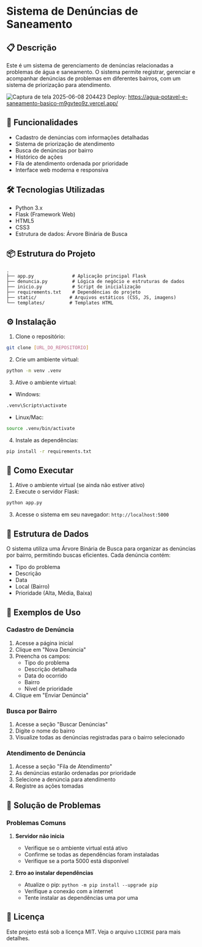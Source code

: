 # Sistema de Denúncias de Saneamento

## 📋 Descrição

Este é um sistema de gerenciamento de denúncias relacionadas a problemas de água e saneamento. O sistema permite registrar, gerenciar e acompanhar denúncias de problemas em diferentes bairros, com um sistema de priorização para atendimento.

![Captura de tela 2025-06-08 204423](https://github.com/user-attachments/assets/b5808fa6-7b69-4a41-9ecf-a259a28c090e)
Deploy: https://agua-potavel-e-saneamento-basico-m9gvteo9z.vercel.app/


## 🚀 Funcionalidades

- Cadastro de denúncias com informações detalhadas
- Sistema de priorização de atendimento
- Busca de denúncias por bairro
- Histórico de ações
- Fila de atendimento ordenada por prioridade
- Interface web moderna e responsiva

## 🛠️ Tecnologias Utilizadas

- Python 3.x
- Flask (Framework Web)
- HTML5
- CSS3
- Estrutura de dados: Árvore Binária de Busca

## 📦 Estrutura do Projeto

```
.
├── app.py              # Aplicação principal Flask
├── denuncia.py         # Lógica de negócio e estruturas de dados
├── inicio.py           # Script de inicialização
├── requirements.txt    # Dependências do projeto
├── static/            # Arquivos estáticos (CSS, JS, imagens)
└── templates/         # Templates HTML
```

## ⚙️ Instalação

1. Clone o repositório:

```bash
git clone [URL_DO_REPOSITÓRIO]
```

2. Crie um ambiente virtual:

```bash
python -m venv .venv
```

3. Ative o ambiente virtual:

- Windows:

```bash
.venv\Scripts\activate
```

- Linux/Mac:

```bash
source .venv/bin/activate
```

4. Instale as dependências:

```bash
pip install -r requirements.txt
```

## 🚀 Como Executar

1. Ative o ambiente virtual (se ainda não estiver ativo)
2. Execute o servidor Flask:

```bash
python app.py
```

3. Acesse o sistema em seu navegador: `http://localhost:5000`

## 📝 Estrutura de Dados

O sistema utiliza uma Árvore Binária de Busca para organizar as denúncias por bairro, permitindo buscas eficientes. Cada denúncia contém:

- Tipo do problema
- Descrição
- Data
- Local (Bairro)
- Prioridade (Alta, Média, Baixa)

## 🎯 Exemplos de Uso

### Cadastro de Denúncia

1. Acesse a página inicial
2. Clique em "Nova Denúncia"
3. Preencha os campos:
   - Tipo do problema
   - Descrição detalhada
   - Data do ocorrido
   - Bairro
   - Nível de prioridade
4. Clique em "Enviar Denúncia"

### Busca por Bairro

1. Acesse a seção "Buscar Denúncias"
2. Digite o nome do bairro
3. Visualize todas as denúncias registradas para o bairro selecionado

### Atendimento de Denúncia

1. Acesse a seção "Fila de Atendimento"
2. As denúncias estarão ordenadas por prioridade
3. Selecione a denúncia para atendimento
4. Registre as ações tomadas

## 🔧 Solução de Problemas

### Problemas Comuns

1. **Servidor não inicia**

   - Verifique se o ambiente virtual está ativo
   - Confirme se todas as dependências foram instaladas
   - Verifique se a porta 5000 está disponível

2. **Erro ao instalar dependências**
   - Atualize o pip: `python -m pip install --upgrade pip`
   - Verifique a conexão com a internet
   - Tente instalar as dependências uma por uma

## 📄 Licença

Este projeto está sob a licença MIT. Veja o arquivo `LICENSE` para mais detalhes.
